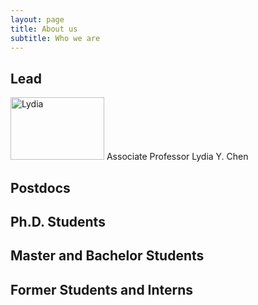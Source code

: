 ```yaml
---
layout: page
title: About us
subtitle: Who we are
---
```


## Lead


<img src="https://octodex.github.com/images/yaktocat.png" alt="Lydia"
	title="Associate Professor" width="150" height="100" /> Associate Professor Lydia Y. Chen


## Postdocs

## Ph.D. Students

## Master and Bachelor Students

## Former Students and Interns

